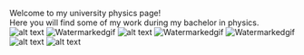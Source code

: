 

Welcome to my university physics page!<br>
Here you will find some of my work during my bachelor in physics.
![alt text](https://i.imgur.com/2N9cKJc.png)
![Watermarkedgif](https://media.giphy.com/media/mCgyKS6uHsjQsuMToX/giphy.gif)
![alt text](https://i.imgur.com/rqfDnAL.jpg)
![Watermarkedgif](https://media.giphy.com/media/Qakp5u7EvshgPfpzeE/giphy.gif)
![Watermarkedgif](https://media.giphy.com/media/ejJgjob668FogepSaI/giphy.gif)
![alt text](https://i.imgur.com/2MPZYVb.png)
![alt text](https://i.imgur.com/u4TPEOg.png)
